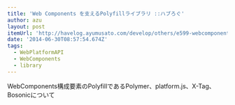 ```yaml
---
title: 'Web Components を支えるPolyfillライブラリ ::ハブろぐ'
author: azu
layout: post
itemUrl: 'http://havelog.ayumusato.com/develop/others/e599-webcomponents_pollyfills.html'
date: '2014-06-30T08:57:54.674Z'
tags:
  - WebPlatformAPI
  - WebComponents
  - library
---
```

WebComponents構成要素のPolyfillであるPolymer、platform.js、X-Tag、Bosonicについて
